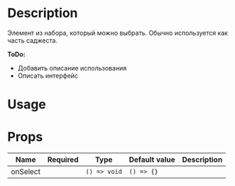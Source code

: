 # Description
Элемент из набора, который можно выбрать. Обычно используется как часть саджеста.

**ToDo:**
* Добавить описание использования
* Описать интерфейс

# Usage

# Props
| Name | Required | Type | Default value | Description |
|---|:-:|---|---|---|
| onSelect |  | `() => void` | `() => {}` |  |